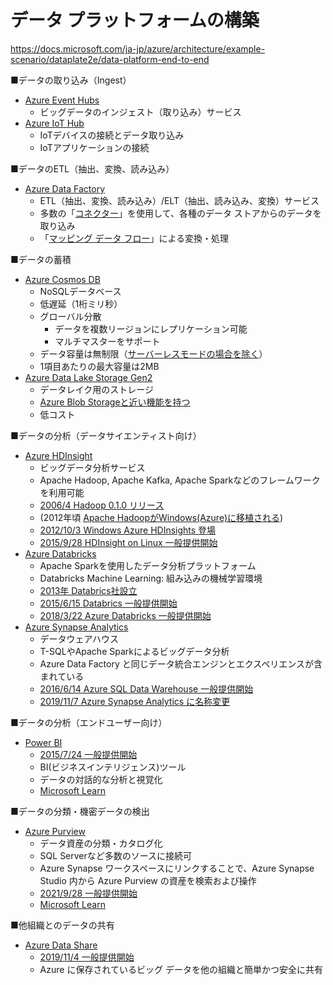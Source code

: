 
# データ プラットフォームの構築

https://docs.microsoft.com/ja-jp/azure/architecture/example-scenario/dataplate2e/data-platform-end-to-end

■データの取り込み（Ingest）

- [Azure Event Hubs](https://docs.microsoft.com/ja-jp/azure/event-hubs/event-hubs-about)
  - ビッグデータのインジェスト（取り込み）サービス
- [Azure IoT Hub](https://docs.microsoft.com/ja-jp/azure/iot-hub/iot-concepts-and-iot-hub)
  - IoTデバイスの接続とデータ取り込み
  - IoTアプリケーションの接続

■データのETL（抽出、変換、読み込み）

- [Azure Data Factory](https://docs.microsoft.com/ja-jp/azure/data-factory/introduction)
  - ETL（抽出、変換、読み込み）/ELT（抽出、読み込み、変換）サービス
  - 多数の「[コネクター](https://docs.microsoft.com/ja-jp/azure/data-factory/connector-overview)」を使用して、各種のデータ ストアからのデータを取り込み
  - 「[マッピング データ フロー](https://docs.microsoft.com/ja-jp/azure/data-factory/concepts-data-flow-overview)」による変換・処理


■データの蓄積

- [Azure Cosmos DB](https://docs.microsoft.com/ja-jp/azure/cosmos-db/introduction)
  - NoSQLデータベース
  - 低遅延（1桁ミリ秒）
  - グローバル分散
    - データを複数リージョンにレプリケーション可能
    - マルチマスターをサポート
  - データ容量は無制限（[サーバーレスモードの場合を除く](https://docs.microsoft.com/ja-jp/azure/cosmos-db/serverless)）
  - 1項目あたりの最大容量は2MB
- [Azure Data Lake Storage Gen2](https://docs.microsoft.com/ja-jp/azure/storage/blobs/data-lake-storage-introduction)
  - データレイク用のストレージ
  - [Azure Blob Storageと近い機能を持つ](https://docs.microsoft.com/ja-jp/azure/storage/blobs/storage-feature-support-in-storage-accounts)
  - 低コスト

■データの分析（データサイエンティスト向け）

- [Azure HDInsight](https://docs.microsoft.com/ja-jp/azure/hdinsight/hdinsight-overview)
  - ビッグデータ分析サービス
  - Apache Hadoop, Apache Kafka, Apache Sparkなどのフレームワークを利用可能
  - [2006/4 Hadoop 0.1.0 リリース](https://en.wikipedia.org/wiki/Apache_Hadoop#History)
  - (2012年頃 [Apache HadoopがWindows(Azure)に移植される](https://gihyo.jp/dev/serial/01/hdinsight/0001))
  - [2012/10/3 Windows Azure HDInsights 登場](https://social.technet.microsoft.com/wiki/contents/articles/13820.introduction-to-azure-hdinsight.aspx)
  - [2015/9/28 HDInsight on Linux 一般提供開始](https://weblogs.asp.net/scottgu/announcing-general-availability-of-hdinsight-on-linux-new-data-lake-services-and-language)
- [Azure Databricks](https://docs.microsoft.com/ja-jp/azure/databricks/scenarios/what-is-azure-databricks)
  - Apache Sparkを使用したデータ分析プラットフォーム
  - Databricks Machine Learning: 組み込みの機械学習環境
  - [2013年 Databrics社設立](https://ja.wikipedia.org/wiki/%E3%83%87%E3%83%BC%E3%82%BF%E3%83%96%E3%83%AA%E3%83%83%E3%82%AF%E3%82%B9)
  - [2015/6/15 Databrics 一般提供開始](https://databricks.com/jp/blog/2015/06/15/databricks-is-now-generally-available.html)
  - [2018/3/22 Azure Databricks 一般提供開始](https://azure.microsoft.com/en-us/blog/azure-databricks-industry-leading-analytics-platform-powered-by-apache-spark/)
- [Azure Synapse Analytics](https://docs.microsoft.com/ja-jp/azure/synapse-analytics/overview-what-is)
  - データウェアハウス
  - T-SQLやApache Sparkによるビッグデータ分析
  - Azure Data Factory と同じデータ統合エンジンとエクスペリエンスが含まれている
  - [2016/6/14 Azure SQL Data Warehouse 一般提供開始](https://azure.microsoft.com/en-us/updates/general-availability-azure-sql-data-warehouse/)
  - [2019/11/7 Azure Synapse Analytics に名称変更](https://azure.microsoft.com/ja-jp/blog/azure-sql-data-warehouse-is-now-azure-synapse-analytics/)

■データの分析（エンドユーザー向け）

- [Power BI](https://docs.microsoft.com/ja-jp/power-bi/fundamentals/power-bi-overview)
  - [2015/7/24 一般提供開始](https://powerbi.microsoft.com/ja-jp/blog/power-bi-is-generally-available-today/)
  - BI(ビジネスインテリジェンス)ツール
  - データの対話的な分析と視覚化
  - [Microsoft Learn](https://docs.microsoft.com/ja-jp/learn/modules/introduction-power-bi/?ns-enrollment-type=Collection&ns-enrollment-id=k8xidwwnzk1em)

■データの分類・機密データの検出

- [Azure Purview](https://docs.microsoft.com/ja-jp/azure/purview/overview)
  - データ資産の分類・カタログ化
  - SQL Serverなど多数のソースに接続可
  - Azure Synapse ワークスペースにリンクすることで、Azure Synapse Studio 内から Azure Purview の資産を検索および操作
  - [2021/9/28 一般提供開始](https://azure.microsoft.com/en-us/updates/azure-purview-is-now-generally-available/)
  - [Microsoft Learn](https://docs.microsoft.com/ja-jp/learn/modules/intro-to-azure-purview/)

■他組織とのデータの共有

- [Azure Data Share](https://docs.microsoft.com/ja-jp/azure/data-share/overview)
  - [2019/11/4 一般提供開始](https://azure.microsoft.com/ja-jp/updates/now-available-azure-data-share/)
  - Azure に保存されているビッグ データを他の組織と簡単かつ安全に共有


